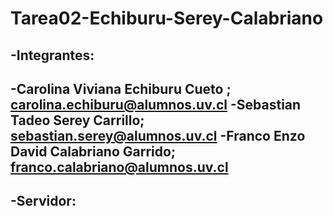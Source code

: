 # Tarea02-Echiburu-Serey-Calabriano
-Integrantes:
-------------
-Carolina Viviana Echiburu Cueto ;  carolina.echiburu@alumnos.uv.cl
-Sebastian Tadeo Serey Carrillo; sebastian.serey@alumnos.uv.cl
-Franco Enzo David Calabriano Garrido; franco.calabriano@alumnos.uv.cl
-
-Servidor:
----------
